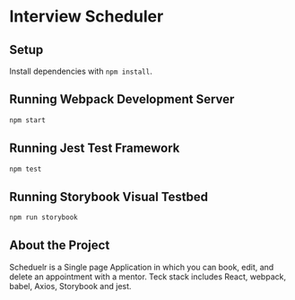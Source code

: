 # Interview Scheduler

## Setup

Install dependencies with `npm install`.

## Running Webpack Development Server

```sh
npm start
```

## Running Jest Test Framework

```sh
npm test
```

## Running Storybook Visual Testbed

```sh
npm run storybook
```

## About the Project

Scheduelr is a Single page Application in which you can book, edit, and delete an appointment
with a mentor. Teck stack includes React, webpack, babel, Axios, Storybook and jest.
